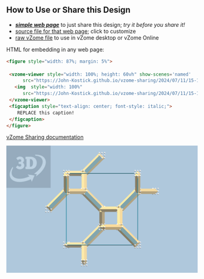 
## How to Use or Share this Design

 - [***simple web page***](<https://John-Kostick.github.io/vzome-sharing/2024/07/11/15-10-27-Triamond-lattice--study/>) to just share this design; *try it before you share it!*
 - [source file for that web page](<https://github.com/John-Kostick/vzome-sharing/edit/main/2024/07/11/15-10-27-Triamond-lattice--study/index.md>); click to customize
 - [raw vZome file](<https://raw.githubusercontent.com/John-Kostick/vzome-sharing/main/2024/07/11/15-10-27-Triamond-lattice--study/Triamond-lattice--study.vZome>) to use in vZome desktop or vZome Online
 
 HTML for embedding in any web page:
 ```html
<figure style="width: 87%; margin: 5%">
  
  <vzome-viewer style="width: 100%; height: 60vh" show-scenes='named'
       src="https://John-Kostick.github.io/vzome-sharing/2024/07/11/15-10-27-Triamond-lattice--study/Triamond-lattice--study.vZome" >
    <img  style="width: 100%"
       src="https://John-Kostick.github.io/vzome-sharing/2024/07/11/15-10-27-Triamond-lattice--study/Triamond-lattice--study.png" >
  </vzome-viewer>
  <figcaption style="text-align: center; font-style: italic;">
     REPLACE this caption!
  </figcaption>
</figure>

 ```

[vZome Sharing documentation](https://vzome.github.io/vzome/sharing.html#how-it-works)

![Image](<Triamond-lattice--study.png>)

